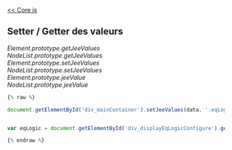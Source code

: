 [<< Core js](/fr_FR/dev/corejs/index)  
## Setter / Getter des valeurs

*Element.prototype.getJeeValues*  
*NodeList.prototype.getJeeValues*  
*Element.prototype.setJeeValues*  
*NodeList.prototype.setJeeValues*  
*Element.prototype.jeeValue*  
*NodeList.prototype.jeeValue*  


````js
{% raw %}

document.getElementById('div_mainContainer').setJeeValues(data, '.eqLogicAttr')


var eqLogic = document.getElementById('div_displayEqLogicConfigure').getJeeValues('.eqLogicAttr')[0]

{% endraw %}
````